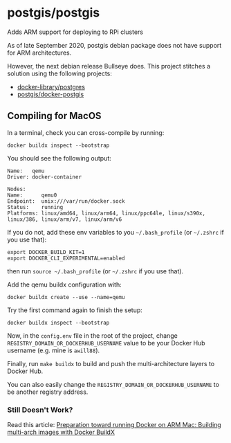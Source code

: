 # postgis/postgis

Adds ARM support for deploying to RPi clusters

As of late September 2020, postgis debian package does not have support for ARM architectures.

However, the next debian release Bullseye does. This project stitches a solution using the following projects:
- [docker-library/postgres](https://github.com/docker-library/postgres)
- [postgis/docker-postgis](https://github.com/postgis/docker-postgis)

## Compiling for MacOS

In a terminal, check you can cross-compile by running:

`docker buildx inspect --bootstrap`

You should see the following output:

```
Name:   qemu
Driver: docker-container

Nodes:
Name:      qemu0
Endpoint:  unix:///var/run/docker.sock
Status:    running
Platforms: linux/amd64, linux/arm64, linux/ppc64le, linux/s390x, linux/386, linux/arm/v7, linux/arm/v6
```

If you do not, add these env variables to you `~/.bash_profile` (or `~/.zshrc` if you use that):

```
export DOCKER_BUILD_KIT=1
export DOCKER_CLI_EXPERIMENTAL=enabled
```

then run `source ~/.bash_profile` (or `~/.zshrc` if you use that).

Add the qemu buildx configuration with:

`docker buildx create --use --name=qemu`

Try the first command again to finish the setup:

`docker buildx inspect --bootstrap`

Now, in the `config.env` file in the root of the project, change `REGISTRY_DOMAIN_OR_DOCKERHUB_USERNAME` value to be
your Docker Hub username (e.g. mine is `awill88`).

Finally, run `make buildx` to build and push the multi-architecture layers to Docker Hub.

You can also easily change the `REGISTRY_DOMAIN_OR_DOCKERHUB_USERNAME` to be another registry address.

### Still Doesn't Work?

Read this article: [Preparation toward running Docker on ARM Mac: Building multi-arch images with Docker BuildX](https://medium.com/nttlabs/buildx-multiarch-2c6c2df00ca2)
